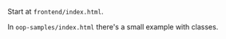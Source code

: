 
Start at `frontend/index.html`.

In `oop-samples/index.html` there's a small example with classes.
